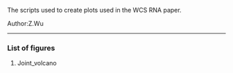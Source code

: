 The scripts used to create plots used in the WCS RNA paper.

Author:Z.Wu 

---

### List of figures

1. Joint_volcano
